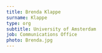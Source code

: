 ```yaml
---
title: Brenda Klappe
surname: Klappe
type: org
subtitle: University of Amsterdam
job: Communications Office
photo: Brenda.jpg
---
```

